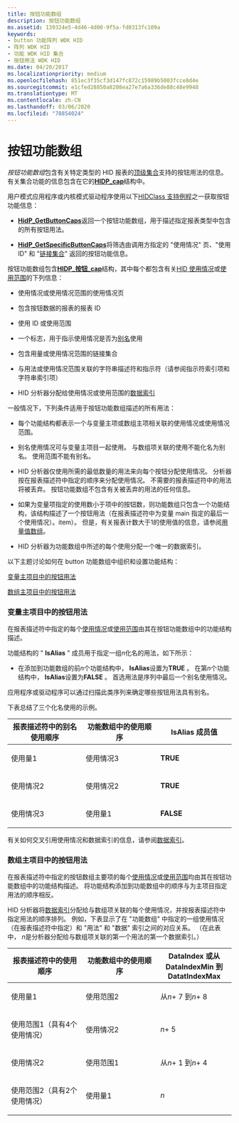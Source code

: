 ```yaml
---
title: 按钮功能数组
description: 按钮功能数组
ms.assetid: 139324e5-4d46-4d00-9f5a-fd0313fc109a
keywords:
- button 功能阵列 WDK HID
- 阵列 WDK HID
- 功能 WDK HID 集合
- 按钮用法 WDK HID
ms.date: 04/20/2017
ms.localizationpriority: medium
ms.openlocfilehash: 851ec3f35cf3d147fc872c15989b5003fcce8d4e
ms.sourcegitcommit: e1cfed28850a8208ea27e7a6a336de88c48e9948
ms.translationtype: MT
ms.contentlocale: zh-CN
ms.lasthandoff: 03/06/2020
ms.locfileid: "78854024"
---
```

# <a name="button-capability-arrays"></a>按钮功能数组





*按钮功能数组*包含有关特定类型的 HID 报表的[顶级集合](top-level-collections.md)支持的按钮用法的信息。 有关集合功能的信息包含在它的[**HIDP\_cap**](https://docs.microsoft.com/windows-hardware/drivers/ddi/hidpi/ns-hidpi-_hidp_caps)结构中。

用户模式应用程序或内核模式驱动程序使用以下[HIDClass 支持例程](https://docs.microsoft.com/windows-hardware/drivers/ddi/index)之一获取按钮功能信息：

-   [**HidP\_GetButtonCaps**](https://docs.microsoft.com/windows-hardware/drivers/ddi/hidpi/nf-hidpi-hidp_getbuttoncaps)返回一个按钮功能数组，用于描述指定报表类型中包含的所有按钮用法。

-   [**HidP\_GetSpecificButtonCaps**](https://docs.microsoft.com/windows-hardware/drivers/ddi/hidpi/nf-hidpi-hidp_getspecificbuttoncaps)将筛选由调用方指定的 "使用情况" 页、"使用 ID" 和 "[链接集合](link-collections.md)" 返回的按钮功能信息。

按钮功能数组包含[**HIDP\_按钮\_cap**](https://docs.microsoft.com/windows-hardware/drivers/ddi/hidpi/ns-hidpi-_hidp_button_caps)结构，其中每个都包含有关[HID 使用情况](hid-usages.md)或[使用范围](hid-usages.md#usage-range)的下列信息：

-   使用情况或使用情况范围的使用情况页

-   包含按钮数据的报表的报表 ID

-   使用 ID 或使用范围

-   一个标志，用于指示使用情况是否为[别名](hid-usages.md#aliased-usages)使用

-   包含用量或使用情况范围的链接集合

-   与用法或使用情况范围关联的字符串描述符和指示符（请参阅指示符索引项和字符串索引项）

-   HID 分析器分配给使用情况或使用范围的[数据索引](data-indices.md)

一般情况下，下列条件适用于按钮功能数组描述的所有用法：

-   每个功能结构都表示一个与变量主项或数组主项相关联的使用情况或使用情况范围。

-   别名使用情况可与变量主项目一起使用。 与数组项关联的使用不能化名为别名。 使用范围不能有别名。

-   HID 分析器仅使用所需的最低数量的用法来向每个按钮分配使用情况。 分析器按在报表描述符中指定的顺序来分配使用情况。 不需要的报表描述符中的用法将被丢弃。 按钮功能数组不包含有关被丢弃的用法的任何信息。

-   如果为变量项指定的使用数小于项中的按钮数，则功能数组只包含一个功能结构，该结构描述了一个按钮用法（在报表描述符中为变量 main 指定的最后一个使用情况）。item）。 但是，有关报表计数大于1的使用值的信息，请参阅[用量值数组](value-capability-arrays.md#usage-value-array)。

-   HID 分析器为功能数组中所述的每个使用分配一个唯一的数据索引。

以下主题讨论如何在 button 功能数组中组织和设置功能结构：

[变量主项目中的按钮用法](#button-usages-in-a-variable-main-item)

[数组主项目中的按钮用法](#button-usages-in-an-array-main-item)

### <a href="" id="button-usages-in-a-variable-main-item"></a>变量主项目中的按钮用法

在报表描述符中指定的每个[使用情况](hid-usages.md)或[使用范围](hid-usages.md#usage-range)由其在按钮功能数组中的功能结构描述。

功能结构的 " **IsAlias** " 成员用于指定一组*n*化名的用法，如下所示：

-   在添加到功能数组的前*n*个功能结构中， **IsAlias**设置为**TRUE** 。 在第*n*个功能结构中， **IsAlias**设置为**FALSE** 。 首选用法是序列中最后一个别名使用情况。

应用程序或驱动程序可以通过扫描此类序列来确定哪些按钮用法具有别名。

下表总结了三个化名使用的示例。

<table>
<colgroup>
<col width="33%" />
<col width="33%" />
<col width="33%" />
</colgroup>
<thead>
<tr class="header">
<th>报表描述符中的别名使用顺序</th>
<th>功能数组中的使用顺序</th>
<th>IsAlias 成员值</th>
</tr>
</thead>
<tbody>
<tr class="odd">
<td><p>使用量1</p></td>
<td><p>使用情况3</p></td>
<td><p><strong>TRUE</strong></p></td>
</tr>
<tr class="even">
<td><p>使用情况2</p></td>
<td><p>使用情况2</p></td>
<td><p><strong>TRUE</strong></p></td>
</tr>
<tr class="odd">
<td><p>使用情况3</p></td>
<td><p>使用量1</p></td>
<td><p><strong>FALSE</strong></p></td>
</tr>
</tbody>
</table>

 

有关如何交叉引用使用情况和数据索引的信息，请参阅[数据索引](data-indices.md)。

### <a href="" id="button-usages-in-an-array-main-item"></a>数组主项目中的按钮用法

在报表描述符中指定的按钮数组主要项的每个[使用情况](hid-usages.md)或[使用范围](hid-usages.md#usage-range)均由其在按钮功能数组中的功能结构描述。 将功能结构添加到功能数组中的顺序与为主项目指定用法的顺序相反。

HID 分析器将[数据索引](data-indices.md)分配给与数组项关联的每个使用情况，并按报表描述符中指定用法的顺序排列。 例如，下表显示了在 "功能数组" 中指定的一组使用情况（在报表描述符中指定）和 "用法" 和 "数据" 索引之间的对应关系。 （在此表中， *n*是分析器分配给与数组项关联的第一个用法的第一个数据索引。）

<table>
<colgroup>
<col width="33%" />
<col width="33%" />
<col width="33%" />
</colgroup>
<thead>
<tr class="header">
<th>报表描述符中的使用顺序</th>
<th>功能数组中的使用顺序</th>
<th>DataIndex 或从 DataIndexMin 到 DatatIndexMax</th>
</tr>
</thead>
<tbody>
<tr class="odd">
<td><p>使用量1</p></td>
<td><p>使用范围2</p></td>
<td><p>从<em>n</em>+ 7 到<em>n</em>+ 8</p></td>
</tr>
<tr class="even">
<td><p>使用范围1（具有4个使用情况）</p></td>
<td><p>使用情况2</p></td>
<td><p><em>n</em>+ 5</p></td>
</tr>
<tr class="odd">
<td><p>使用情况2</p></td>
<td><p>使用范围1</p></td>
<td><p>从<em>n</em>+ 1 到<em>n</em>+ 4</p></td>
</tr>
<tr class="even">
<td><p>使用范围2（具有2个使用情况）</p></td>
<td><p>使用量1</p></td>
<td><p><em>n</em></p></td>
</tr>
</tbody>
</table>

 

 

 





